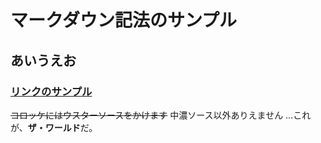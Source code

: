 # マークダウン記法のサンプル
## あいうえお
### [リンクのサンプル](https://www.nara-k.ac.jp/)
~~コロッケにはウスターソースをかけます~~
中濃ソース以外ありえません
…これが、**ザ・ワールド**だ。
